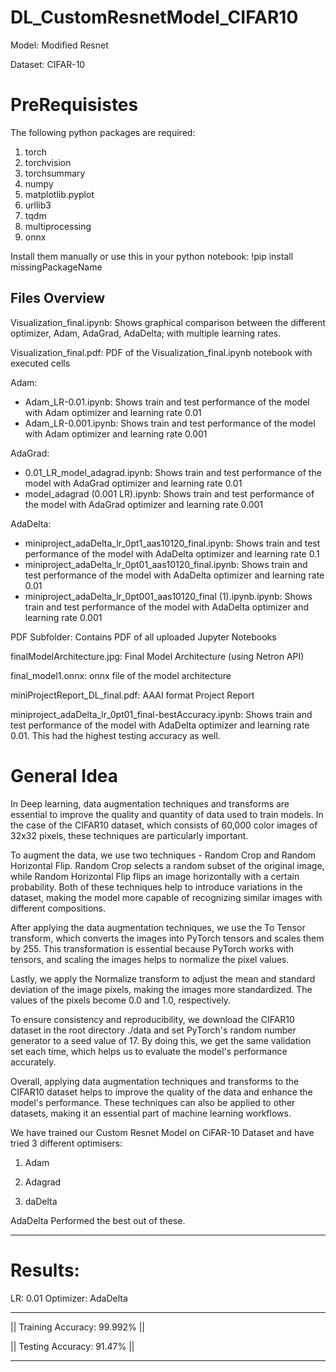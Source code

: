# DL_CustomResnetModel_CIFAR10

Model: Modified Resnet 

Dataset: CIFAR-10


# PreRequisistes


The following python packages are required:

1. torch
2. torchvision
3. torchsummary
4. numpy
5. matplotlib.pyplot
6. urllib3
7. tqdm
8. multiprocessing
9. onnx

Install them manually or use this in your python notebook: !pip install missingPackageName


## Files Overview

Visualization_final.ipynb: Shows graphical comparison between the different optimizer, Adam, AdaGrad, AdaDelta; with multiple learning rates.   

Visualization_final.pdf: PDF of the Visualization_final.ipynb notebook with executed cells

Adam:  
  - Adam_LR-0.01.ipynb: Shows train and test performance of the model with Adam optimizer and learning rate 0.01  
  - Adam_LR-0.001.ipynb: Shows train and test performance of the model with Adam optimizer and learning rate 0.001  
  
AdaGrad: 
  - 0.01_LR_model_adagrad.ipynb: Shows train and test performance of the model with AdaGrad optimizer and learning rate 0.01  
  - model_adagrad (0.001 LR).ipynb: Shows train and test performance of the model with AdaGrad optimizer and learning rate 0.001  
  
AdaDelta:  
  - miniproject_adaDelta_lr_0pt1_aas10120_final.ipynb: Shows train and test performance of the model with AdaDelta optimizer and learning rate 0.1  
  - miniproject_adaDelta_lr_0pt01_aas10120_final.ipynb: Shows train and test performance of the model with AdaDelta optimizer and learning rate 0.01  
  - miniproject_adaDelta_lr_0pt001_aas10120_final (1).ipynb.ipynb: Shows train and test performance of the model with AdaDelta optimizer and learning rate 0.001 
  
PDF Subfolder: Contains PDF of all uploaded Jupyter Notebooks

finalModelArchitecture.jpg: Final Model Architecture (using Netron API)

final_model1.onnx: onnx file of the model architecture

miniProjectReport_DL_final.pdf: AAAI format Project Report

miniproject_adaDelta_lr_0pt01_final-bestAccuracy.ipynb: Shows train and test performance of the model with AdaDelta optimizer and learning rate 0.01. This had the highest testing accuracy as well.

# General Idea

In Deep learning, data augmentation techniques and transforms are essential to improve the quality and quantity of data used to train models. In the case of the CIFAR10 dataset, which consists of 60,000 color images of 32x32 pixels, these techniques are particularly important.

To augment the data, we use two techniques - Random Crop and Random Horizontal Flip. Random Crop selects a random subset of the original image, while Random Horizontal Flip flips an image horizontally with a certain probability. Both of these techniques help to introduce variations in the dataset, making the model more capable of recognizing similar images with different compositions.

After applying the data augmentation techniques, we use the To Tensor transform, which converts the images into PyTorch tensors and scales them by 255. This transformation is essential because PyTorch works with tensors, and scaling the images helps to normalize the pixel values.

Lastly, we apply the Normalize transform to adjust the mean and standard deviation of the image pixels, making the images more standardized. The values of the pixels become 0.0 and 1.0, respectively.

To ensure consistency and reproducibility, we download the CIFAR10 dataset in the root directory ./data and set PyTorch's random number generator to a seed value of 17. By doing this, we get the same validation set each time, which helps us to evaluate the model's performance accurately.

Overall, applying data augmentation techniques and transforms to the CIFAR10 dataset helps to improve the quality of the data and enhance the model's performance. These techniques can also be applied to other datasets, making it an essential part of machine learning workflows.

We have trained our Custom Resnet Model on CiFAR-10 Dataset and have tried 3 different optimisers:

1. Adam

2. Adagrad

3. daDelta

AdaDelta Performed the best out of these.

____________________________


# Results:

LR: 0.01
Optimizer: AdaDelta

_______________________________

|| Training Accuracy: 99.992% ||


|| Testing Accuracy: 91.47%   ||

____________________________



